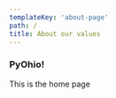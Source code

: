```yaml
---
templateKey: 'about-page'
path: /
title: About our values
---
```

### PyOhio!

This is the home page